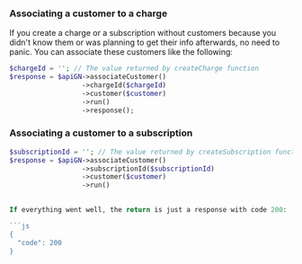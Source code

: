 ### Associating a customer to a charge

If you create a charge or a subscription without customers because you didn't know them or was planning to get their info afterwards, no need to panic. You can associate these customers like the following:

```php
$chargeId = ''; // The value returned by createCharge function
$response = $apiGN->associateCustomer()
                  ->chargeId($chargeId)
                  ->customer($customer)
                  ->run()
                  ->response();
```

### Associating a customer to a subscription

```php
$subscriptionId = ''; // The value returned by createSubscription function
$response = $apiGN->associateCustomer()
                  ->subscriptionId($subscriptionId)
                  ->customer($customer)
                  ->run()

       
If everything went well, the return is just a response with code 200:

```js
{
  "code": 200
}
```